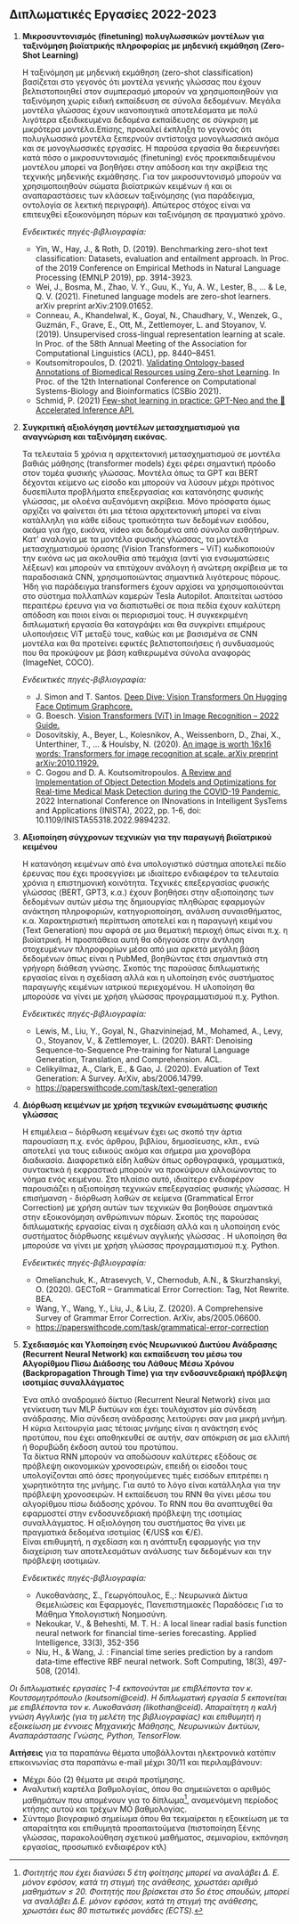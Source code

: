 ## Διπλωματικές Εργασίες 2022-2023

1. **Μικροσυντονισμός (finetuning) πολυγλωσσικών μοντέλων για ταξινόμηση βιοϊατρικής πληροφορίας με μηδενική εκμάθηση (Zero-Shot Learning)**

    Η ταξινόμηση με μηδενική εκμάθηση (zero-shot classification) βασίζεται στο γεγονός ότι μοντέλα γενικής γλώσσας που έχουν βελτιστοποιηθεί στον συμπερασμό μπορούν να χρησιμοποιηθούν για ταξινόμηση χωρίς ειδική εκπαίδευση σε σύνολα δεδομένων. Μεγάλα μοντέλα γλώσσας έχουν ικανοποιητικά αποτελέσματα με πολύ λιγότερα εξειδικευμένα δεδομένα εκπαίδευσης σε σύγκριση με μικρότερα μοντέλα.Επίσης, προκαλεί έκπληξη το γεγονός ότι πολυγλωσσικά μοντέλα ξεπερνούν αντίστοιχα μονογλωσσικά ακόμα και σε μονογλωσσικές εργασίες. Η παρούσα εργασία θα διερευνήσει κατά πόσο ο μικροσυντονισμός (finetuning) ενός προεκπαιδευμένου μοντέλου μπορεί να βοηθήσει στην απόδοση και την ακρίβεια της τεχνικής μηδενικής εκμάθησης. Για τον μικροσυντονισμό μπορούν να χρησιμοποιηθούν σώματα βιοϊατρικών κειμένων ή και οι αναπαραστάσεις των κλάσεων ταξινόμησης (για παράδειγμα, οντολογία σε λεκτική περιγραφή). Απώτερος στόχος είναι να επιτευχθεί εξοικονόμηση πόρων και ταξινόμηση σε πραγματικό χρόνο. 


    *Ενδεικτικές πηγές-βιβλιογραφία:*
    
    - Yin, W., Hay, J., & Roth, D. (2019). Benchmarking zero-shot text classification: Datasets, evaluation and entailment approach. In Proc. of the 2019 Conference on Empirical Methods in Natural Language Processing (EMNLP 2019), pp. 3914-3923.
    - Wei, J., Bosma, M., Zhao, V. Y., Guu, K., Yu, A. W., Lester, B., ... & Le, Q. V. (2021). Finetuned language models are zero-shot learners. arXiv preprint arXiv:2109.01652. 
    - Conneau, A., Khandelwal, K., Goyal, N., Chaudhary, V., Wenzek, G., Guzmán, F., Grave, E., Ott, M., Zettlemoyer, L. and Stoyanov, V. (2019). Unsupervised cross-lingual representation learning at scale. In Proc. of the 58th Annual Meeting of the Association for Computational Linguistics (ACL), pp. 8440–8451.
    - Koutsomitropoulos, D. (2021). [Validating Ontology-based Annotations of Biomedical Resources using Zero-shot Learning](/pdf/csbio2021.pdf). In Proc. of the 12th International Conference on Computational Systems-Biology and Bioinformatics (CSBio 2021). 
    - Schmid, P. (2021) [Few-shot learning in practice: GPT-Neo and the 🤗 Accelerated Inference API.](https://huggingface.co/blog/few-shot-learning-gpt-neo-and-inference-api)

    
    
2. **Συγκριτική αξιολόγηση μοντέλων μετασχηματισμού για αναγνώριση και ταξινόμηση εικόνας.**

    Τα τελευταία 5 χρόνια η αρχιτεκτονική μετασχηματισμού σε μοντέλα βαθιάς μάθησης (transformer models) έχει φέρει σημαντική πρόοδο στον τομέα φυσικής γλώσσας. Μοντέλα όπως τα GPT και BERT δέχονται κείμενο ως είσοδο και μπορούν να λύσουν μέχρι πρότινος δυσεπίλυτα προβλήματα επεξεργασίας και κατανόησης φυσικής γλώσσας, με ολοένα αυξανόμενη ακρίβεια. Μόνο πρόσφατα όμως αρχίζει να φαίνεται ότι μια τέτοια αρχιτεκτονική μπορεί να είναι κατάλληλη για κάθε είδους τροπικότητα των δεδομένων εισόδου, ακόμα για ήχο, εικόνα, video και δεδομένα από σύνολα αισθητήρων. Κατ’ αναλογία με τα μοντέλα φυσικής γλώσσας, τα μοντέλα μετασχηματισμού όρασης (Vision Transformers – ViT) κωδικοποιούν την εικόνα ως μα ακολουθία από τεμάχια (αντί για ενσωματώσεις λέξεων) και μπορούν να επιτύχουν ανάλογη ή ανώτερη ακρίβεια με τα παραδοσιακά CNN, χρησιμοποιώντας σημαντικά λιγότερους πόρους. Ήδη για παράδειγμα transformers έχουν αρχίσει να χρησιμοποιούνται στο σύστημα πολλαπλών καμερών Tesla Autopilot. Απαιτείται ωστόσο περαιτέρω έρευνα για να διαπιστωθεί σε ποια πεδία έχουν καλύτερη απόδοση και ποιοι είναι οι περιορισμοί τους. H συγκεκριμένη διπλωματική εργασία θα καταγράψει και θα συγκρίνει επιμέρους υλοποιήσεις ViT μεταξύ τους, καθώς και με βασισμένα σε CNN μοντέλα και θα προτείνει εφικτές βελτιστοποιήσεις ή συνδυασμούς που θα προκύψουν με βάση καθιερωμένα σύνολα αναφοράς (ImageNet, COCO).
   
    *Ενδεικτικές πηγές-βιβλιογραφία:*
   
    - J. Simon and T. Santos. [Deep Dive: Vision Transformers On Hugging Face Optimum Graphcore.](https://huggingface.co/blog/vision-transformers)
    - G. Boesch. [Vision Transformers (ViT) in Image Recognition – 2022 Guide.](https://viso.ai/deep-learning/vision-transformer-vit/)
    - Dosovitskiy, A., Beyer, L., Kolesnikov, A., Weissenborn, D., Zhai, X., Unterthiner, T., ... & Houlsby, N. (2020). [An image is worth 16x16 words: Transformers for image recognition at scale. arXiv preprint arXiv:2010.11929.](https://arxiv.org/abs/2010.11929)
    - C. Gogou and D. A. Koutsomitropoulos. [A Review and Implementation of Object Detection Models and Optimizations for Real-time Medical Mask Detection during the COVID-19 Pandemic](/pdf/inista2022), 2022 International Conference on INnovations in Intelligent SysTems and Applications (INISTA), 2022, pp. 1-6, doi: 10.1109/INISTA55318.2022.9894232.

    
    
3. **Αξιοποίηση σύγχρονων τεχνικών για την παραγωγή βιοϊατρικού κειμένου**

    Η κατανόηση κειμένων από ένα υπολογιστικό σύστημα αποτελεί πεδίο έρευνας που έχει προσεγγίσει με ιδιαίτερο ενδιαφέρον τα τελευταία χρόνια η επιστημονική κοινότητα. Τεχνικές επεξεργασίας φυσικής γλώσσας (BERT, GPT3, κ.α.) έχουν βοηθήσει στην αξιοποίησης των δεδομένων αυτών μέσω της δημιουργίας πληθώρας εφαρμογών ανάκτηση πληροφοριών, κατηγοριοποίηση, ανάλυση συναισθήματος, κ.α. Χαρακτηριστική περίπτωση αποτελεί και η παραγωγή  κειμένου  (Text Generation) που αφορά σε μια θεματική περιοχή όπως είναι π.χ. η βιοϊατρική. Η προσπάθεια αυτή θα οδηγούσε στην άντληση στοχευμένων πληροφορίων μέσα από μια αρκετά μεγάλη βάση δεδομένων όπως είναι η PubMed, βοηθώντας έτσι σημαντικά στη γρήγορη διάθεση γνώσης. Σκοπός της παρούσας διπλωματικής εργασίας είναι η σχεδίαση αλλά και η υλοποίηση ενός συστήματος παραγωγής κειμένων ιατρικού περιεχομένου. Η υλοποίηση θα μπορούσε να γίνει με χρήση γλώσσας προγραμματισμού π.χ. Python.
    
    *Ενδεικτικές πηγές-βιβλιογραφία:*
    
    - Lewis, M., Liu, Y., Goyal, N., Ghazvininejad, M., Mohamed, A., Levy, O., Stoyanov, V., & Zettlemoyer, L. (2020). BART: Denoising Sequence-to-Sequence Pre-training for Natural Language Generation, Translation, and Comprehension. ACL.
    - Celikyilmaz, A., Clark, E., & Gao, J. (2020). Evaluation of Text Generation: A Survey. ArXiv, abs/2006.14799. 
    - https://paperswithcode.com/task/text-generation


4. **Διόρθωση κειμένων με χρήση τεχνικών ενσωμάτωσης φυσικής γλώσσας**

    Η επιμέλεια – διόρθωση κειμένων έχει ως σκοπό την άρτια παρουσίαση π.χ. ενός άρθρου, βιβλίου, δημοσίευσης, κλπ., ενώ αποτελεί για τους ειδικούς ακόμα και σήμερα μια χρονοβόρα διαδικασία. Διαφορετικά είδη λαθών όπως ορθογραφικά, γραμματικά,  συντακτικά ή εκφραστικά μπορούν να προκύψουν αλλοιώνοντας το νόημα ενός κειμένου. Στο πλαίσιο αυτό, ιδιαίτερο ενδιαφέρον παρουσιάζει η αξιοποίηση τεχνικών επεξεργασίας φυσικής γλώσσας. Η επισήμανση - διόρθωση λαθών σε κείμενα (Grammatical Error Correction) με χρήση αυτών των τεχνικών θα βοηθούσε σημαντικά στην εξοικονόμηση ανθρώπινων πόρων. Σκοπός της παρούσας διπλωματικής εργασίας είναι η σχεδίαση αλλά και η υλοποίηση ενός συστήματος διόρθωσης κειμένων αγγλικής γλώσσας . Η υλοποίηση θα μπορούσε να γίνει με χρήση γλώσσας προγραμματισμού π.χ. Python.
    
    *Ενδεικτικές πηγές-βιβλιογραφία:*
    
    - Omelianchuk, K., Atrasevych, V., Chernodub, A.N., & Skurzhanskyi, O. (2020). GECToR – Grammatical Error Correction: Tag, Not Rewrite. BEA.
    - Wang, Y., Wang, Y., Liu, J., & Liu, Z. (2020). A Comprehensive Survey of Grammar Error Correction. ArXiv, abs/2005.06600.
    - https://paperswithcode.com/task/grammatical-error-correction 



5. **Σχεδιασμός και Υλοποίηση ενός Νευρωνικού Δικτύου Ανάδρασης (Recurrent Neural Network) και εκπαίδευση του μέσω του Αλγορίθμου Πίσω Διάδοσης του Λάθους Μέσω Χρόνου (Backpropagation Τhrough Τime) για την ενδοσυνεδριακή πρόβλεψη ισοτιμίας συναλλάγματος**

    Ένα απλό αναδρομικό δίκτυο (Recurrent Neural Network) είναι μια γενίκευση των MLP δικτύων και έχει τουλάχιστον μία σύνδεση ανάδρασης. Μία σύνδεση ανάδρασης λειτούργει σαν μια μικρή μνήμη. Η κύρια λειτουργία μιας τέτοιας μνήμης είναι η ανάκτηση ενός προτύπου, που έχει αποθηκευθεί σε αυτήν, σαν απόκριση σε μια ελλιπή ή θορυβώδη έκδοση αυτού του προτύπου.  
    Τα δίκτυα RNN μπορούν να αποδώσουν καλύτερες εξόδους σε πρόβλεψη οικονομικών χρονοσειρών, επειδή οι είσοδοι τους υπολογίζονται από όσες προηγούμενες τιμές εισόδων επιτρέπει η χωρητικότητα της  μνήμης.  Για αυτό το λόγο είναι κατάλληλα για την πρόβλεψη χρονοσειρών. Η εκπαίδευση του RNN θα γίνει μέσω του αλγορίθμου πίσω διάδοσης χρόνου. 
    Το RNN που θα αναπτυχθεί θα εφαρμοστεί στην ενδοσυνεδριακή πρόβλεψη της ισοτιμίας συναλλάγματος. Η αξιολόγηση του συστήματος θα γίνει με πραγματικά δεδομένα ισοτιμίας (€/US$ και €/£).   
    Είναι επιθυμητή, η σχεδίαση και η ανάπτυξη εφαρμογής για την διαχείριση των αποτελεσμάτων ανάλυσης των δεδομένων και την πρόβλεψη ισοτιμιών.

    
    *Ενδεικτικές πηγές-βιβλιογραφία:*
    
    - Λυκοθανάσης, Σ., Γεωργόπουλος, Ε.,: Νευρωνικά Δίκτυα Θεμελιώσεις και Εφαρμογές, Πανεπιστημιακές Παραδόσεις Για το Μάθημα Υπολογιστική Νοημοσύνη.
    - Nekoukar, V., & Beheshti, M. T. H.: A local linear radial basis function neural network for financial time-series forecasting. Applied Intelligence, 33(3), 352-356
    - Niu, H., & Wang, J. : Financial time series prediction by a random data-time effective RBF neural network. Soft Computing, 18(3), 497-508, (2014).
    
    
*Οι διπλωματικές εργασίες 1-4 εκπονούνται με επιβλέποντα τον κ. Κουτσομητρόπουλο (koutsomi@ceid). H διπλωματική εργασία 5 εκπονείται με επιβλέποντα τον κ. Λυκοθανάση (likothan@ceid).
Απαραίτητη η καλή γνώση Αγγλικής (για τη μελέτη της βιβλιογραφίας) και επιθυμητή η εξοικείωση με έννοιες Μηχανικής Μάθησης, Νευρωνικών Δικτύων, Αναπαράστασης Γνώσης, Python, TensorFlow.*

**Αιτήσεις**  για τα παραπάνω θέματα υποβάλλονται ηλεκτρονικά κατόπιν επικοινωνίας στα παραπάνω e-mail μέχρι 30/11 και περιλαμβάνουν:

- Μέχρι δύο (2) θέματα με σειρά προτίμησης.
- Αναλυτική καρτέλα βαθμολογίας, όπου θα σημειώνεται ο αριθμός μαθημάτων που απομένουν για το δίπλωμα[^1], αναμενόμενη περίοδος κτήσης αυτού και τρέχων ΜΟ βαθμολογίας.
- Σύντομο βιογραφικό σημείωμα όπου θα τεκμαίρεται η εξοικείωση με τα απαραίτητα και επιθυμητά προαπαιτούμενα (πιστοποίηση ξένης γλώσσας, παρακολούθηση σχετικού μαθήματος, σεμιναρίου, εκπόνηση εργασίας, προσωπικό ενδιαφέρον κτλ)

[^1]: *Φοιτητής που έχει διανύσει 5 έτη φοίτησης μπορεί να αναλάβει Δ. Ε. μόνον εφόσον, κατά τη στιγμή της ανάθεσης, χρωστάει αριθμό μαθημάτων ≤ 20. Φοιτητής που βρίσκεται στο 5ο έτος σπουδών, μπορεί να αναλάβει Δ.Ε. μόνον εφόσον, κατά τη στιγμή της ανάθεσης, χρωστάει έως 80 πιστωτικές μονάδες (ECTS).*
